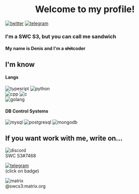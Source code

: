 <h1 align="center">Welcome to my profile!</h1>

<a href="https://twitter.com/swc_s3">![twitter](https://img.shields.io/badge/Twitter-blue?style=for-the-badge&logo=Twitter&logoColor=white)</a> <a href="https://t.me/swcs3">![telegram](https://img.shields.io/badge/Telegram-blue?style=for-the-badge&logo=Telegram&logoColor=white)</a>

### I'm a SWC S3, but you can call me sandwich

#### My name is Denis and I'm a ~~shit~~coder

## I'm know 

#### Langs
![typesript](https://img.shields.io/badge/TypeScript-white?style=for-the-badge&logo=TypeScript&logoColor=blue) ![python](https://img.shields.io/badge/Python-white?style=for-the-badge&logo=Python) <br>
![cpp](https://img.shields.io/badge/C++-white?style=for-the-badge&logo=Cpp&logoColor=blue) ![c](https://img.shields.io/badge/C-white?style=for-the-badge&logo=C&logoColor=black) <br>
![golang](https://img.shields.io/badge/Go-white?style=for-the-badge&logo=Go) <br>


#### DB Control Systems
![mysql](https://img.shields.io/badge/MySQL-blue?style=for-the-badge&logo=MySQL&logoColor=white) ![postgresql](https://img.shields.io/badge/PostgreSQL-blue?style=for-the-badge&logo=PostgreSQL&logoColor=white) ![mongodb](https://img.shields.io/badge/MongoDB-blue?style=for-the-badge&logo=MongoDB&LogoColor=green)


## If you want work with me, write on...

![discord](https://img.shields.io/badge/Discord-3776AB?style=for-the-badge&logo=Discord&logoColor=white) <br>
SWC S3#7468

<a href="https://t.me/swc_s3">![telegram](https://img.shields.io/badge/Telegram-blue?style=for-the-badge&logo=Telegram&logoColor=white)</a><br>
(click on badge)

![matrix](https://img.shields.io/badge/Matrix-black?style=for-the-badge&logo=Matrix&logoColor=white)<br>
@swcs3:matrix.org
